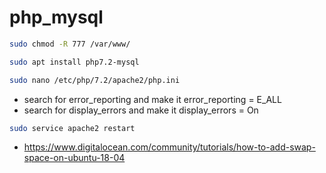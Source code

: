 # php_mysql
```bash
sudo chmod -R 777 /var/www/
```

```bash
sudo apt install php7.2-mysql
```

```bash
sudo nano /etc/php/7.2/apache2/php.ini
```


- search for error_reporting and make it error_reporting = E_ALL
- search for display_errors and make it display_errors = On

```bash
sudo service apache2 restart
```


- https://www.digitalocean.com/community/tutorials/how-to-add-swap-space-on-ubuntu-18-04
